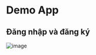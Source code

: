# Demo App
## Đăng nhập và đăng ký
![image](https://user-images.githubusercontent.com/37401313/87318474-9968e500-c552-11ea-827f-24f7555fbc46.png)

